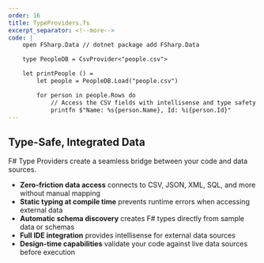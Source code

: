 ```yaml
---
order: 16
title: TypeProviders.fs
excerpt_separator: <!--more-->
code: |
    open FSharp.Data // dotnet package add FSharp.Data

    type PeopleDB = CsvProvider<"people.csv">

    let printPeople () =
        let people = PeopleDB.Load("people.csv")

        for person in people.Rows do
            // Access the CSV fields with intellisense and type safety!
            printfn $"Name: %s{person.Name}, Id: %i{person.Id}"
---
```

## Type-Safe, Integrated Data

F# Type Providers create a seamless bridge between your code and data sources.
<!--more-->
- **Zero-friction data access** connects to CSV, JSON, XML, SQL, and more without manual mapping
- **Static typing at compile time** prevents runtime errors when accessing external data
- **Automatic schema discovery** creates F# types directly from sample data or schemas
- **Full IDE integration** provides intellisense for external data sources
- **Design-time capabilities** validate your code against live data sources before execution
